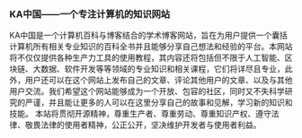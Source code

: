 ### KA中国——一个专注计算机的知识网站
KA中国是一个计算机百科与博客结合的学术博客网站，旨在为用户提供一个囊括计算机所有相关专业知识的百科全书并且能够分享自己想法和经验的平台。本网站将不仅仅提供各种生产力工具的使用教程，其内容还将包括但不限于人工智能、区块链、大数据、软件开发等等领域的专业知识和相关课程，它们将详尽且专业，此外，用户还可以在这个网站上发布自己的文章、评论其他用户的文章、以及与其他用户交流。我们希望这个网站能够成为一个开放、包容的社区，同时又不失科学研究的严谨，并且能让更多的人可以在这里分享自己的故事和见解，学习新的知识和技能。
本站将贯彻开源精神，尊重生产者、尊重劳动、尊重知识产权、遵守法律、敬畏法律的使用者精神，公正公开，坚决维护开发者与使用者利益。
